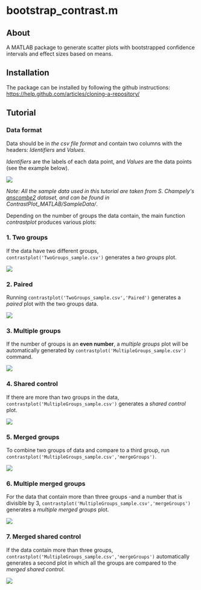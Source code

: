 # bootstrap_contrast.m

## About

A MATLAB package to generate scatter plots with bootstrapped confidence intervals and effect sizes based on means.

## Installation

The package can be installed by following the github instructions: https://help.github.com/articles/cloning-a-repository/

## Tutorial

### Data format

Data should be in *the csv file format* and contain two columns with the headers: *Identifiers* and *Values*.

*Identifiers* are the labels of each data point, and *Values* are the data points (see the example below).

![](https://github.com/ttumkaya/ContrastPlot_MATLAB/blob/master/SampleData/DataFormat.png)

*Note: All the sample data used in this tutorial are taken from S. Champely's  [anscombe2](https://www.rdocumentation.org/packages/PairedData/versions/0.9.9/topics/anscombe2) dataset, and can be found in ContrastPlot_MATLAB/SampleData/*.

Depending on the number of groups the data contain, the main function *contrastplot* produces various plots:

### 1. Two groups

If the data have two different groups, `contrastplot('TwoGroups_sample.csv')` generates a *two groups* plot.

![](https://github.com/ttumkaya/ContrastPlot_MATLAB/blob/master/SampleData/IndividualGroups/TwoGroups_sample.png)

### 2. Paired

Running `contrastplot('TwoGroups_sample.csv','Paired')` generates a *paired* plot with the two groups data.

![](https://github.com/ttumkaya/ContrastPlot_MATLAB/blob/master/SampleData/IndividualGroups/TwoGroupsPaired_sample.png)

### 3. Multiple groups

If the number of groups is an **even number**, a *multiple groups* plot will be automatically generated by `contrastplot('MultipleGroups_sample.csv')` command.  

![](https://github.com/ttumkaya/ContrastPlot_MATLAB/blob/master/SampleData/IndividualGroups/MultipleGroups.png)

### 4. Shared control

If there are more than two groups in the data, `contrastplot('MultipleGroups_sample.csv')` generates a *shared control* plot.

![](https://github.com/ttumkaya/ContrastPlot_MATLAB/blob/master/SampleData/IndividualGroups/SharedControls.png)

### 5. Merged groups

To combine two groups of data and compare to a third group, run `contrastplot('MultipleGroups_sample.csv','mergeGroups')`.

![](https://github.com/ttumkaya/ContrastPlot_MATLAB/blob/master/SampleData/MergedGroups/MergedGroups.png)

### 6. Multiple merged groups

For the data that contain more than three groups -and a number that is divisible by 3, `contrastplot('MultipleGroups_sample.csv','mergeGroups')` generates a *multiple merged groups* plot.

![](https://github.com/ttumkaya/ContrastPlot_MATLAB/blob/master/SampleData/MergedGroups/MultipleMergedGroups.png)

### 7. Merged shared control

If the data contain more than three groups, `contrastplot('MultipleGroups_sample.csv','mergeGroups')` automatically generates a second plot in which all the groups are compared to the *merged shared control*.

![](https://github.com/ttumkaya/ContrastPlot_MATLAB/blob/master/SampleData/MergedGroups/MergedSharedControl.png)
